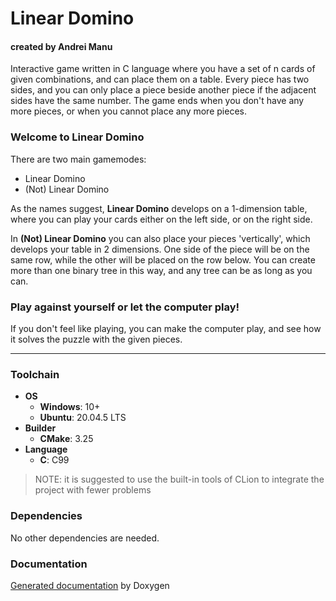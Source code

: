 # Linear Domino

#### created by Andrei Manu

Interactive game written in C language where you have a set of n cards of given combinations, and can place them on
a table. Every piece has two sides, and you can only place a piece beside another piece if the adjacent sides have the same
number. The game ends when you don't have any more pieces, or when you cannot place any more pieces. 

### Welcome to Linear Domino

There are two main gamemodes:
- Linear Domino
- (Not) Linear Domino

As the names suggest, **Linear Domino** develops on a 1-dimension table, where you can play your cards either
on the left side, or on the right side.

In **(Not) Linear Domino** you can also place your pieces 'vertically', which develops your table in 2 dimensions.
One side of the piece will be on the same row, while the other will be placed on the row below. You can create more than one
binary tree in this way, and any tree can be as long as you can. 

### Play against yourself or let the computer play!

If you don't feel like playing, you can make the computer play, and see how it solves the puzzle with the 
given pieces.

---

### Toolchain

- **OS**
    - **Windows**: 10+
    - **Ubuntu**: 20.04.5 LTS
- **Builder**
    - **CMake**: 3.25
- **Language**
    - **C**: C99

> NOTE: it is suggested to use the built-in tools of CLion to integrate the
> project with fewer problems

### Dependencies

No other dependencies are needed.

### Documentation

[Generated documentation](docs/html/index.html) by Doxygen